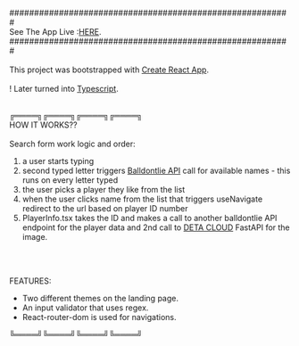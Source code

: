 #########################################################<br>
See The App Live :<a target="_blank" href="https://a-liljeroos.github.io/nba-app/">HERE</a>.<br>
#########################################################<br>
<br>
This project was bootstrapped with [Create React App](https://github.com/facebook/create-react-app).\
<br>
! Later turned into [Typescript](https://www.typescriptlang.org/).\
<br>

╔════╗╔════╗╔════╗╔════╗
\
HOW IT WORKS??\
\
Search form work logic and order:

<ol>
<li> a user starts typing
</li>
<li> second typed letter triggers <a target="_blank" href="https://www.balldontlie.io/">Balldontlie API</a> call for available names - this runs on every letter typed
</li>
<li> the user picks a player they like from the list
</li>
<li> when the user clicks name from the list that triggers useNavigate redirect to the url based on player ID number
</li>
<li> PlayerInfo.tsx takes the ID and makes a call to another balldontlie API endpoint for the player data and 2nd call to <a target="_blank" href="https://www.deta.sh/" >DETA CLOUD</a> FastAPI for the image.
</li>

</ol><br>
<br>

FEATURES:
<br>

<ul>
<li> Two different themes on the landing page.
</li>
<li>  An input validator that uses regex.
</li>
<li> React-router-dom is used for navigations.
</li>
</ul>

╚════╝╚════╝╚════╝╚════╝
